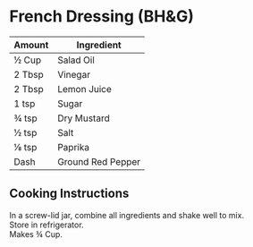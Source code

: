# French Dressing (BH&G)  
  
|Amount|Ingredient|  
|----|----|  
½ Cup | Salad Oil  
2 Tbsp | Vinegar  
2 Tbsp | Lemon Juice  
1 tsp | Sugar  
¾ tsp | Dry Mustard  
½ tsp | Salt  
⅛ tsp | Paprika  
Dash | Ground Red Pepper   
  
## Cooking Instructions  
  
In a screw-lid jar, combine all ingredients and shake well to mix.  
Store in refrigerator.  
Makes ¾ Cup.  
